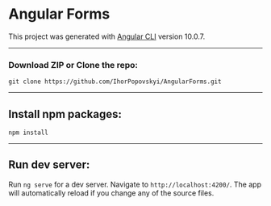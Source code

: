 # Angular Forms

This project was generated with [Angular CLI](https://github.com/angular/angular-cli) version 10.0.7.

---

### Download ZIP or Clone the repo:

```
git clone https://github.com/IhorPopovskyi/AngularForms.git

```

---

## Install npm packages:

```
npm install
```

---

## Run dev server:

Run `ng serve` for a dev server. Navigate to `http://localhost:4200/`. The app will automatically reload if you change any of the source files.
